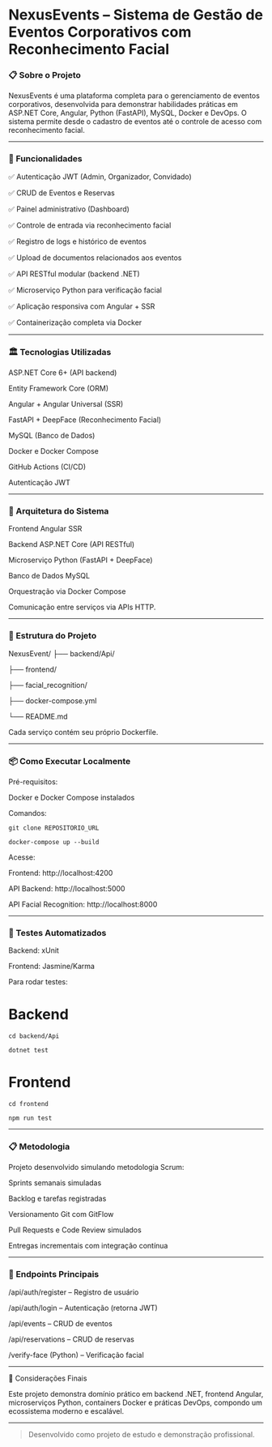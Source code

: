 # NexusEvents – Sistema de Gestão de Eventos Corporativos com Reconhecimento Facial

### 📋 Sobre o Projeto

NexusEvents é uma plataforma completa para o gerenciamento de eventos corporativos, desenvolvida para demonstrar habilidades práticas em ASP.NET Core, Angular, Python (FastAPI), MySQL, Docker e DevOps. O sistema permite desde o cadastro de eventos até o controle de acesso com reconhecimento facial.


---

### 🚀 Funcionalidades

✅ Autenticação JWT (Admin, Organizador, Convidado)

✅ CRUD de Eventos e Reservas

✅ Painel administrativo (Dashboard)

✅ Controle de entrada via reconhecimento facial

✅ Registro de logs e histórico de eventos

✅ Upload de documentos relacionados aos eventos

✅ API RESTful modular (backend .NET)

✅ Microserviço Python para verificação facial

✅ Aplicação responsiva com Angular + SSR

✅ Containerização completa via Docker



---

### 🏛️ Tecnologias Utilizadas

ASP.NET Core 6+ (API backend)

Entity Framework Core (ORM)

Angular + Angular Universal (SSR)

FastAPI + DeepFace (Reconhecimento Facial)

MySQL (Banco de Dados)

Docker e Docker Compose

GitHub Actions (CI/CD)

Autenticação JWT



---

### 📐 Arquitetura do Sistema

Frontend Angular SSR

Backend ASP.NET Core (API RESTful)

Microserviço Python (FastAPI + DeepFace)

Banco de Dados MySQL

Orquestração via Docker Compose


Comunicação entre serviços via APIs HTTP.


---

### 📂 Estrutura do Projeto

NexusEvent/
├── backend/Api/

├── frontend/

├── facial_recognition/

├── docker-compose.yml

└── README.md

Cada serviço contém seu próprio Dockerfile.


---

### 📦 Como Executar Localmente

Pré-requisitos:

Docker e Docker Compose instalados


Comandos:

    git clone REPOSITORIO_URL

    docker-compose up --build

Acesse:

Frontend:  http://localhost:4200

API Backend: http://localhost:5000

API Facial Recognition: http://localhost:8000



---

### 🧪 Testes Automatizados

Backend: xUnit

Frontend: Jasmine/Karma


Para rodar testes:

# Backend
    cd backend/Api

    dotnet test

# Frontend
    cd frontend
    
    npm run test


---

### 📋 Metodologia

Projeto desenvolvido simulando metodologia Scrum:

Sprints semanais simuladas

Backlog e tarefas registradas

Versionamento Git com GitFlow

Pull Requests e Code Review simulados

Entregas incrementais com integração contínua



---

### 📄 Endpoints Principais

/api/auth/register – Registro de usuário

/api/auth/login – Autenticação (retorna JWT)

/api/events – CRUD de eventos

/api/reservations – CRUD de reservas

/verify-face (Python) – Verificação facial



---

📎 Considerações Finais

Este projeto demonstra domínio prático em backend .NET, frontend Angular, microserviços Python, containers Docker e práticas DevOps, compondo um ecossistema moderno e escalável.


---

> Desenvolvido como projeto de estudo e demonstração profissional.
